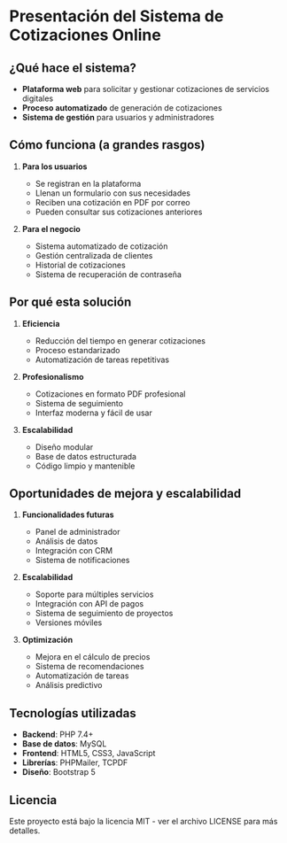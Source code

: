 # Presentación del Sistema de Cotizaciones Online

## ¿Qué hace el sistema?

- **Plataforma web** para solicitar y gestionar cotizaciones de servicios digitales
- **Proceso automatizado** de generación de cotizaciones
- **Sistema de gestión** para usuarios y administradores

## Cómo funciona (a grandes rasgos)

1. **Para los usuarios**
   - Se registran en la plataforma
   - Llenan un formulario con sus necesidades
   - Reciben una cotización en PDF por correo
   - Pueden consultar sus cotizaciones anteriores

2. **Para el negocio**
   - Sistema automatizado de cotización
   - Gestión centralizada de clientes
   - Historial de cotizaciones
   - Sistema de recuperación de contraseña

## Por qué esta solución

1. **Eficiencia**
   - Reducción del tiempo en generar cotizaciones
   - Proceso estandarizado
   - Automatización de tareas repetitivas

2. **Profesionalismo**
   - Cotizaciones en formato PDF profesional
   - Sistema de seguimiento
   - Interfaz moderna y fácil de usar

3. **Escalabilidad**
   - Diseño modular
   - Base de datos estructurada
   - Código limpio y mantenible

## Oportunidades de mejora y escalabilidad

1. **Funcionalidades futuras**
   - Panel de administrador
   - Análisis de datos
   - Integración con CRM
   - Sistema de notificaciones

2. **Escalabilidad**
   - Soporte para múltiples servicios
   - Integración con API de pagos
   - Sistema de seguimiento de proyectos
   - Versiones móviles

3. **Optimización**
   - Mejora en el cálculo de precios
   - Sistema de recomendaciones
   - Automatización de tareas
   - Análisis predictivo

## Tecnologías utilizadas

- **Backend**: PHP 7.4+
- **Base de datos**: MySQL
- **Frontend**: HTML5, CSS3, JavaScript
- **Librerías**: PHPMailer, TCPDF
- **Diseño**: Bootstrap 5

## Licencia

Este proyecto está bajo la licencia MIT - ver el archivo LICENSE para más detalles.
